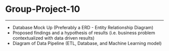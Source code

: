 # Group-Project-10

---


* Database Mock Up (Preferably a ERD - Entity Relationship Diagram)
* Proposed findings and a hypothesis of results (i.e. business problem contextualized with data driven results)
* Diagram of Data Pipeline (ETL, Database, and Machine Learning model)